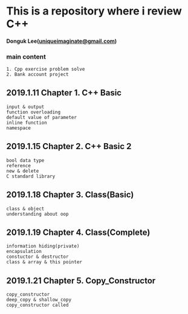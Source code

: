 # This is a repository where i review C++
#### Donguk Lee(uniqueimaginate@gmail.com)
### main content
```
1. Cpp exercise problem solve
2. Bank account project
```
## 2019.1.11 Chapter 1. C++ Basic
```
input & output
function overloading
default value of parameter
inline function
namespace
```
## 2019.1.15 Chapter 2. C++ Basic 2
```
bool data type
reference
new & delete
C standard library
```
## 2019.1.18 Chapter 3. Class(Basic)
```
class & object
understanding about oop
```
## 2019.1.19 Chapter 4. Class(Complete)
```
information hiding(private)
encapsulation
constuctor & destructor
class & array & this pointer
```
## 2019.1.21 Chapter 5. Copy_Constructor
```
copy_constructor
deep_copy & shallow_copy
copy_constructor called
```
